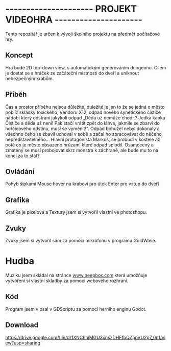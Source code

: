 # --------------------- PROJEKT VIDEOHRA ---------------------

Tento repozitář je určen k vývoji školního projektu na předmět počítačové hry.


## Koncept
Hra bude 2D top-down view, s automatickým generováním dungeonu. Cílem je dostat se s hráček ze začáteční místnosti do dveří a uniknout nebezpečným krabům. 

## Příběh
Čas a prostor příběhu nejsou důležité, duležité je jen to že se jedná o město poblíž skládky toxického, Vendoru X12, odpad nového synetického čističe nádobí který odstraní jakýkoli odpad „Děda už nemůže chodit? Jedka kapka Čističe a děda už není! Pak stačí vrátit zpět do  láhve, jakmile se zbarví do hořčicového odstínu, musí se vyměnit!“. Odpad bohužel nebyl dokonalý a všechno čeho se zbavil uchoval v sobě a začal ho zpracovávat do něčeho nepředstavitelného... 
Hlavní protagonista Markus, se probudí v kostele až poté co je město obsazeno hrůzami které odpad splodil. Osamocený a zmatený se musí probojovat skrz monstra k záchraně, ale bude mu to na konci za to stát?

## Ovládání

Pohyb šipkami 
Mouse hover na krabovi pro útok
Enter pro vstup do dveří

## Grafika
Grafika je pixelová a Textury jsem si vytvořil vlastní ve photoshopu.

## Zvuky 
Zvuky jsem si vytvořil sám za pomocí mikrofonu v programu GoldWave.

# Hudba
Muziku jsem skládal na stránce www.beepbox.com která umožňuje vytvoření si vlastní skladby za pomoci webového rozhraní.

## Kód
Program jsem v psal v GDScriptu za pomocí herního enginu Godot.

## Download
https://drive.google.com/file/d/1XNChhjMGU3xnszDHFfbQZppVU2p7_0n1/view?usp=sharing
